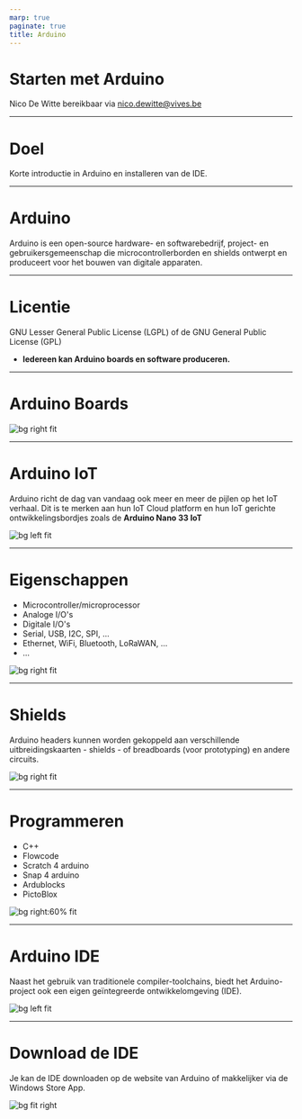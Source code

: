 ```yaml
---
marp: true
paginate: true
title: Arduino
---
```


# <!-- fit --> Starten met Arduino

Nico De Witte
bereikbaar via [nico.dewitte@vives.be](mailto:nico.dewitte@vives.be)

---

# Doel

Korte introductie in Arduino en installeren van de IDE.

---

# Arduino

Arduino is een open-source hardware- en softwarebedrijf, project- en gebruikersgemeenschap die microcontrollerborden en shields ontwerpt en produceert voor het bouwen van digitale apparaten.

---

# Licentie

GNU Lesser General Public License (LGPL) of de GNU General Public License (GPL)

* **Iedereen kan Arduino boards en software produceren.**

---

# Arduino Boards

![bg right fit](./img/arduino_boards.jpg)

<!-- Source: https://www.vellemanformakers.com/the-ultimate-arduino-guide/ -->

---

# Arduino IoT

Arduino richt de dag van vandaag ook meer en meer de pijlen op het IoT verhaal. Dit is te merken aan hun IoT Cloud platform en hun IoT gerichte ontwikkelingsbordjes zoals de **Arduino Nano 33 IoT**

![bg left fit](./img/arduino_nano_33_iot.jpg)

<!-- Source: https://store.arduino.cc/arduino-nano-33-iot -->

---

# Eigenschappen

* Microcontroller/microprocessor
* Analoge I/O's
* Digitale I/O's
* Serial, USB, I2C, SPI, ...
* Ethernet, WiFi, Bluetooth, LoRaWAN, ...
* ...

![bg right fit](./img/Arduino_Uno_-_R3.jpg)

<!-- Source: https://en.wikipedia.org/wiki/Arduino -->

---

# Shields

Arduino headers kunnen worden gekoppeld aan verschillende uitbreidingskaarten - shields - of breadboards (voor prototyping) en andere circuits.

![bg right fit](./img/shield.jpg)

<!-- Source: https://computertotaal.nl/artikelen/overige-elektronica/wat-is-arduino-en-waarom-is-het-zo-leuk/ -->

---

# Programmeren

* C++
* Flowcode
* Scratch 4 arduino
* Snap 4 arduino
* Ardublocks
* PictoBlox

![bg right:60% fit](./img/pictoblox.png)

<!-- https://thestempedia.com/tutorial-hub/pictoblox-tutorial/arduino-with-pictoblox-tutorial/ -->

---

# Arduino IDE

Naast het gebruik van traditionele compiler-toolchains, biedt het Arduino-project ook een eigen geïntegreerde ontwikkelomgeving (IDE).

![bg left fit](./img/arduino-ide.png)

<!-- Source: https://commons.wikimedia.org/wiki/File:Arduino_IDE_-_Blink.png -->

---

# Download de IDE

Je kan de IDE downloaden op de website van Arduino of makkelijker via de Windows Store App.

![bg fit right](./img/windows-store.png)
